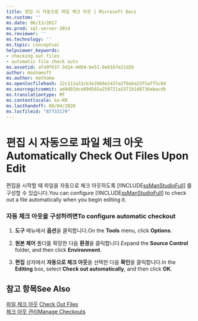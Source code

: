 ```yaml
---
title: 편집 시 자동으로 파일 체크 아웃 | Microsoft Docs
ms.custom: ''
ms.date: 06/13/2017
ms.prod: sql-server-2014
ms.reviewer: ''
ms.technology: ''
ms.topic: conceptual
helpviewer_keywords:
- checking out files
- automatic file check outs
ms.assetid: afa9f637-3d14-4d64-be51-0e8167e21d2b
author: mashamsft
ms.author: mathoma
ms.openlocfilehash: 22c112a31cb3e2b68e2437a2f0aba25f5aff5c8d
ms.sourcegitcommit: ad4d92dce894592a259721a1571b1d8736abacdb
ms.translationtype: MT
ms.contentlocale: ko-KR
ms.lasthandoff: 08/04/2020
ms.locfileid: "87733179"
---
```

# <a name="automatically-check-out-files-upon-edit"></a><span data-ttu-id="6083b-102">편집 시 자동으로 파일 체크 아웃</span><span class="sxs-lookup"><span data-stu-id="6083b-102">Automatically Check Out Files Upon Edit</span></span>
  <span data-ttu-id="6083b-103">편집을 시작할 때 파일을 자동으로 체크 아웃하도록 [!INCLUDE[ssManStudioFull](../includes/ssmanstudiofull-md.md)] 를 구성할 수 있습니다.</span><span class="sxs-lookup"><span data-stu-id="6083b-103">You can configure [!INCLUDE[ssManStudioFull](../includes/ssmanstudiofull-md.md)] to check out a file automatically when you begin editing it.</span></span>  
  
### <a name="to-configure-automatic-checkout"></a><span data-ttu-id="6083b-104">자동 체크 아웃을 구성하려면</span><span class="sxs-lookup"><span data-stu-id="6083b-104">To configure automatic checkout</span></span>  
  
1.  <span data-ttu-id="6083b-105">**도구** 메뉴에서 **옵션**을 클릭합니다.</span><span class="sxs-lookup"><span data-stu-id="6083b-105">On the **Tools** menu, click **Options**.</span></span>  
  
2.  <span data-ttu-id="6083b-106">**원본 제어** 폴더를 확장한 다음 **환경**을 클릭합니다.</span><span class="sxs-lookup"><span data-stu-id="6083b-106">Expand the **Source Control** folder, and then click **Environment**.</span></span>  
  
3.  <span data-ttu-id="6083b-107">**편집** 상자에서 **자동으로 체크 아웃**을 선택한 다음 **확인**을 클릭합니다.</span><span class="sxs-lookup"><span data-stu-id="6083b-107">In the **Editing** box, select **Check out automatically**, and then click **OK**.</span></span>  
  
## <a name="see-also"></a><span data-ttu-id="6083b-108">참고 항목</span><span class="sxs-lookup"><span data-stu-id="6083b-108">See Also</span></span>  
 <span data-ttu-id="6083b-109">[파일 체크 아웃](../../2014/database-engine/check-out-files.md) </span><span class="sxs-lookup"><span data-stu-id="6083b-109">[Check Out Files](../../2014/database-engine/check-out-files.md) </span></span>  
 [<span data-ttu-id="6083b-110">체크 아웃 관리</span><span class="sxs-lookup"><span data-stu-id="6083b-110">Manage Checkouts</span></span>](../../2014/database-engine/manage-checkouts.md)  
  
  
